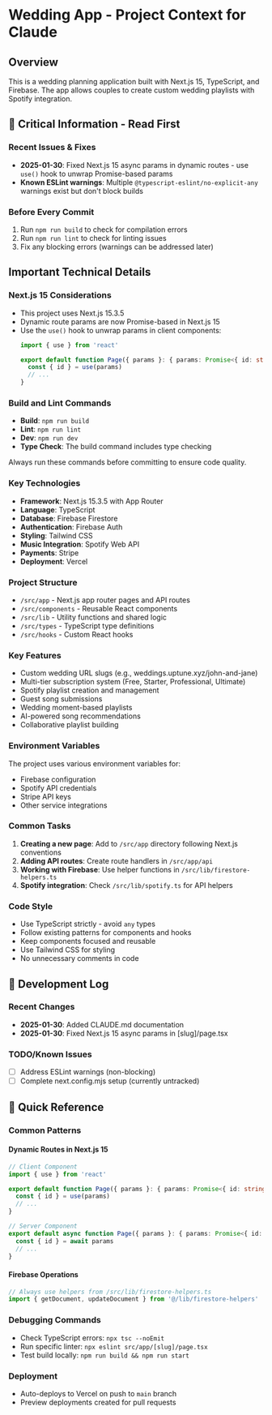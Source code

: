 # Wedding App - Project Context for Claude

<!-- Last Updated: 2025-01-30 -->

## Overview
This is a wedding planning application built with Next.js 15, TypeScript, and Firebase. The app allows couples to create custom wedding playlists with Spotify integration.

## 🚨 Critical Information - Read First

### Recent Issues & Fixes
- **2025-01-30**: Fixed Next.js 15 async params in dynamic routes - use `use()` hook to unwrap Promise-based params
- **Known ESLint warnings**: Multiple `@typescript-eslint/no-explicit-any` warnings exist but don't block builds

### Before Every Commit
1. Run `npm run build` to check for compilation errors
2. Run `npm run lint` to check for linting issues
3. Fix any blocking errors (warnings can be addressed later)

## Important Technical Details

### Next.js 15 Considerations
- This project uses Next.js 15.3.5
- Dynamic route params are now Promise-based in Next.js 15
- Use the `use()` hook to unwrap params in client components:
  ```typescript
  import { use } from 'react'
  
  export default function Page({ params }: { params: Promise<{ id: string }> }) {
    const { id } = use(params)
    // ...
  }
  ```

### Build and Lint Commands
- **Build**: `npm run build`
- **Lint**: `npm run lint` 
- **Dev**: `npm run dev`
- **Type Check**: The build command includes type checking

Always run these commands before committing to ensure code quality.

### Key Technologies
- **Framework**: Next.js 15.3.5 with App Router
- **Language**: TypeScript
- **Database**: Firebase Firestore
- **Authentication**: Firebase Auth
- **Styling**: Tailwind CSS
- **Music Integration**: Spotify Web API
- **Payments**: Stripe
- **Deployment**: Vercel

### Project Structure
- `/src/app` - Next.js app router pages and API routes
- `/src/components` - Reusable React components
- `/src/lib` - Utility functions and shared logic
- `/src/types` - TypeScript type definitions
- `/src/hooks` - Custom React hooks

### Key Features
- Custom wedding URL slugs (e.g., weddings.uptune.xyz/john-and-jane)
- Multi-tier subscription system (Free, Starter, Professional, Ultimate)
- Spotify playlist creation and management
- Guest song submissions
- Wedding moment-based playlists
- AI-powered song recommendations
- Collaborative playlist building

### Environment Variables
The project uses various environment variables for:
- Firebase configuration
- Spotify API credentials
- Stripe API keys
- Other service integrations

### Common Tasks
1. **Creating a new page**: Add to `/src/app` directory following Next.js conventions
2. **Adding API routes**: Create route handlers in `/src/app/api`
3. **Working with Firebase**: Use helper functions in `/src/lib/firestore-helpers.ts`
4. **Spotify integration**: Check `/src/lib/spotify.ts` for API helpers

### Code Style
- Use TypeScript strictly - avoid `any` types
- Follow existing patterns for components and hooks
- Keep components focused and reusable
- Use Tailwind CSS for styling
- No unnecessary comments in code

## 📝 Development Log

### Recent Changes
<!-- Add new entries at the top -->
- **2025-01-30**: Added CLAUDE.md documentation
- **2025-01-30**: Fixed Next.js 15 async params in [slug]/page.tsx

### TODO/Known Issues
- [ ] Address ESLint warnings (non-blocking)
- [ ] Complete next.config.mjs setup (currently untracked)

## 🔧 Quick Reference

### Common Patterns

#### Dynamic Routes in Next.js 15
```typescript
// Client Component
import { use } from 'react'

export default function Page({ params }: { params: Promise<{ id: string }> }) {
  const { id } = use(params)
  // ...
}

// Server Component
export default async function Page({ params }: { params: Promise<{ id: string }> }) {
  const { id } = await params
  // ...
}
```

#### Firebase Operations
```typescript
// Always use helpers from /src/lib/firestore-helpers.ts
import { getDocument, updateDocument } from '@/lib/firestore-helpers'
```

### Debugging Commands
- Check TypeScript errors: `npx tsc --noEmit`
- Run specific linter: `npx eslint src/app/[slug]/page.tsx`
- Test build locally: `npm run build && npm run start`

### Deployment
- Auto-deploys to Vercel on push to `main` branch
- Preview deployments created for pull requests
